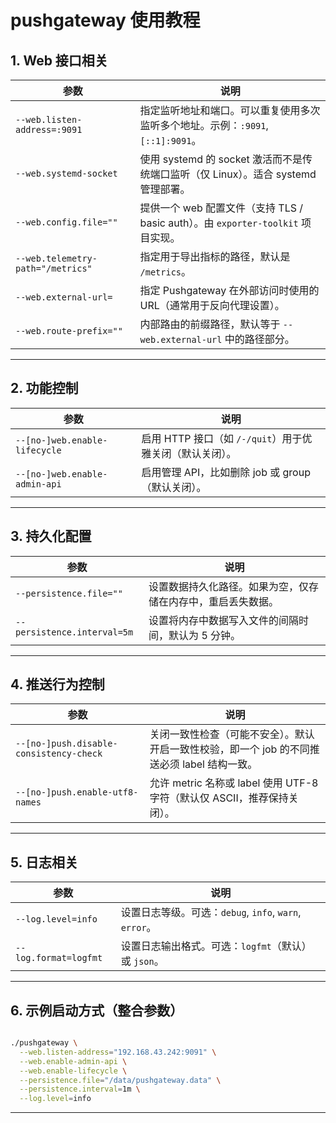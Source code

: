# pushgateway 使用教程

## 1. **Web 接口相关**

| 参数 | 说明 |
|------|------|
| `--web.listen-address=:9091` | 指定监听地址和端口。可以重复使用多次监听多个地址。示例：`:9091`, `[::1]:9091`。|
| `--web.systemd-socket` | 使用 systemd 的 socket 激活而不是传统端口监听（仅 Linux）。适合 systemd 管理部署。|
| `--web.config.file=""` | 提供一个 web 配置文件（支持 TLS / basic auth）。由 `exporter-toolkit` 项目实现。|
| `--web.telemetry-path="/metrics"` | 指定用于导出指标的路径，默认是 `/metrics`。|
| `--web.external-url=` | 指定 Pushgateway 在外部访问时使用的 URL（通常用于反向代理设置）。|
| `--web.route-prefix=""` | 内部路由的前缀路径，默认等于 `--web.external-url` 中的路径部分。|

---

## 2. **功能控制**

| 参数 | 说明 |
|------|------|
| `--[no-]web.enable-lifecycle` | 启用 HTTP 接口（如 `/-/quit`）用于优雅关闭（默认关闭）。|
| `--[no-]web.enable-admin-api` | 启用管理 API，比如删除 job 或 group（默认关闭）。|

---

## 3. **持久化配置**

| 参数 | 说明 |
|------|------|
| `--persistence.file=""` | 设置数据持久化路径。如果为空，仅存储在内存中，重启丢失数据。|
| `--persistence.interval=5m` | 设置将内存中数据写入文件的间隔时间，默认为 5 分钟。|

---

## 4. **推送行为控制**

| 参数 | 说明 |
|------|------|
| `--[no-]push.disable-consistency-check` | 关闭一致性检查（可能不安全）。默认开启一致性校验，即一个 job 的不同推送必须 label 结构一致。|
| `--[no-]push.enable-utf8-names` | 允许 metric 名称或 label 使用 UTF-8 字符（默认仅 ASCII，推荐保持关闭）。|

---

## 5. **日志相关**

| 参数 | 说明 |
|------|------|
| `--log.level=info` | 设置日志等级。可选：`debug`, `info`, `warn`, `error`。|
| `--log.format=logfmt` | 设置日志输出格式。可选：`logfmt`（默认）或 `json`。|

---


## 6. 示例启动方式（整合参数）

```bash

./pushgateway \
  --web.listen-address="192.168.43.242:9091" \
  --web.enable-admin-api \
  --web.enable-lifecycle \
  --persistence.file="/data/pushgateway.data" \
  --persistence.interval=1m \
  --log.level=info
```

---
